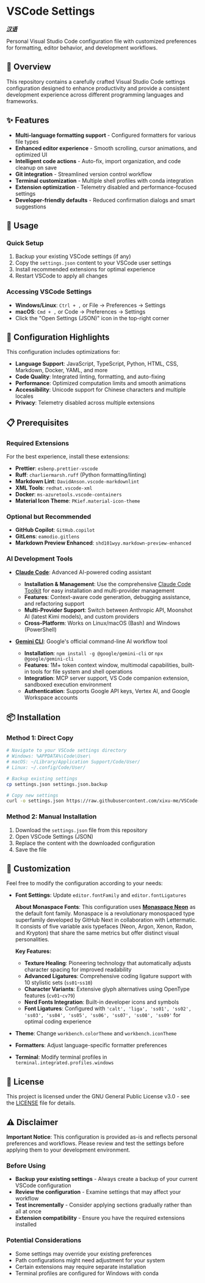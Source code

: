 # VSCode Settings

***[汉语](README.zh.md)***

Personal Visual Studio Code configuration file with customized preferences for formatting, editor behavior, and development workflows.

## 🔎 Overview

This repository contains a carefully crafted Visual Studio Code settings configuration designed to enhance productivity and provide a consistent development experience across different programming languages and frameworks.

## ✨ Features

- **Multi-language formatting support** - Configured formatters for various file types
- **Enhanced editor experience** - Smooth scrolling, cursor animations, and optimized UI
- **Intelligent code actions** - Auto-fix, import organization, and code cleanup on save  
- **Git integration** - Streamlined version control workflow
- **Terminal customization** - Multiple shell profiles with conda integration
- **Extension optimization** - Telemetry disabled and performance-focused settings
- **Developer-friendly defaults** - Reduced confirmation dialogs and smart suggestions

## 🚀 Usage

### Quick Setup

1. Backup your existing VSCode settings (if any)
2. Copy the `settings.json` content to your VSCode user settings
3. Install recommended extensions for optimal experience
4. Restart VSCode to apply all changes

### Accessing VSCode Settings

- **Windows/Linux**: `Ctrl + ,` or File → Preferences → Settings
- **macOS**: `Cmd + ,` or Code → Preferences → Settings
- Click the "Open Settings (JSON)" icon in the top-right corner

## 🔧 Configuration Highlights

This configuration includes optimizations for:

- **Language Support**: JavaScript, TypeScript, Python, HTML, CSS, Markdown, Docker, YAML, and more
- **Code Quality**: Integrated linting, formatting, and auto-fixing
- **Performance**: Optimized computation limits and smooth animations
- **Accessibility**: Unicode support for Chinese characters and multiple locales
- **Privacy**: Telemetry disabled across multiple extensions

## 📋 Prerequisites

### Required Extensions

For the best experience, install these extensions:

- **Prettier**: `esbenp.prettier-vscode`
- **Ruff**: `charliermarsh.ruff` (Python formatting/linting)
- **Markdown Lint**: `DavidAnson.vscode-markdownlint`
- **XML Tools**: `redhat.vscode-xml`
- **Docker**: `ms-azuretools.vscode-containers`
- **Material Icon Theme**: `PKief.material-icon-theme`

### Optional but Recommended

- **GitHub Copilot**: `GitHub.copilot`
- **GitLens**: `eamodio.gitlens`
- **Markdown Preview Enhanced**: `shd101wyy.markdown-preview-enhanced`

### AI Development Tools

- **[Claude Code](https://github.com/anthropic-ai/claude-code)**: Advanced AI-powered coding assistant
  - **Installation & Management**: Use the comprehensive [Claude Code Toolkit](https://github.com/xixu-me/Claude-Code-Toolkit) for easy installation and multi-provider management
  - **Features**: Context-aware code generation, debugging assistance, and refactoring support
  - **Multi-Provider Support**: Switch between Anthropic API, Moonshot AI (latest Kimi models), and custom providers
  - **Cross-Platform**: Works on Linux/macOS (Bash) and Windows (PowerShell)

- **[Gemini CLI](https://github.com/google-gemini/gemini-cli)**: Google's official command-line AI workflow tool
  - **Installation**: `npm install -g @google/gemini-cli` or `npx @google/gemini-cli`
  - **Features**: 1M+ token context window, multimodal capabilities, built-in tools for file system and shell operations
  - **Integration**: MCP server support, VS Code companion extension, sandboxed execution environment
  - **Authentication**: Supports Google API keys, Vertex AI, and Google Workspace accounts

## 📦 Installation

### Method 1: Direct Copy

```bash
# Navigate to your VSCode settings directory
# Windows: %APPDATA%\Code\User\
# macOS: ~/Library/Application Support/Code/User/
# Linux: ~/.config/Code/User/

# Backup existing settings
cp settings.json settings.json.backup

# Copy new settings
curl -o settings.json https://raw.githubusercontent.com/xixu-me/VSCode-Settings/main/settings.json
```

### Method 2: Manual Installation

1. Download the `settings.json` file from this repository
2. Open VSCode Settings (JSON)
3. Replace the content with the downloaded configuration
4. Save the file

## 🎨 Customization

Feel free to modify the configuration according to your needs:

- **Font Settings**: Update `editor.fontFamily` and `editor.fontLigatures`
  
  **About Monaspace Fonts**: This configuration uses [**Monaspace Neon**](https://github.com/githubnext/monaspace) as the default font family. Monaspace is a revolutionary monospaced type superfamily developed by GitHub Next in collaboration with Lettermatic. It consists of five variable axis typefaces (Neon, Argon, Xenon, Radon, and Krypton) that share the same metrics but offer distinct visual personalities.
  
  **Key Features:**
  - **Texture Healing**: Pioneering technology that automatically adjusts character spacing for improved readability
  - **Advanced Ligatures**: Comprehensive coding ligature support with 10 stylistic sets (`ss01`-`ss10`)
  - **Character Variants**: Extensive glyph alternatives using OpenType features (`cv01`-`cv79`)
  - **Nerd Fonts Integration**: Built-in developer icons and symbols
  - **Font Ligatures**: Configured with `'calt', 'liga', 'ss01', 'ss02', 'ss03', 'ss04', 'ss05', 'ss06', 'ss07', 'ss08', 'ss09'` for optimal coding experience

- **Theme**: Change `workbench.colorTheme` and `workbench.iconTheme`
- **Formatters**: Adjust language-specific formatter preferences
- **Terminal**: Modify terminal profiles in `terminal.integrated.profiles.windows`

## 📄 License

This project is licensed under the GNU General Public License v3.0 - see the [LICENSE](LICENSE) file for details.

## ⚠️ Disclaimer

**Important Notice**: This configuration is provided as-is and reflects personal preferences and workflows. Please review and test the settings before applying them to your development environment.

### Before Using

- **Backup your existing settings** - Always create a backup of your current VSCode configuration
- **Review the configuration** - Examine settings that may affect your workflow
- **Test incrementally** - Consider applying sections gradually rather than all at once
- **Extension compatibility** - Ensure you have the required extensions installed

### Potential Considerations

- Some settings may override your existing preferences
- Path configurations might need adjustment for your system
- Certain extensions may require separate installation
- Terminal profiles are configured for Windows with conda
